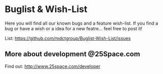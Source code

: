 # Buglist & Wish-List

Here you will find all our known bugs and a feature wish-list.
If you find a bug or have a wish or a idea for a new featre... feel free to post it!

List:
https://github.com/mdctgroup/Buglist-Wish-List/issues


## More about development @25Space.com
Find out: http://www.25space.com/developer
